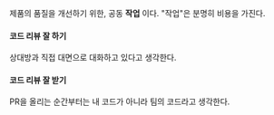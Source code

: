 
제품의 품질을 개선하기 위한, 공동 **작업** 이다.
"작업"은 분명히 비용을 가진다.

#### 코드 리뷰 잘 하기  
상대방과 직접 대면으로 대화하고 있다고 생각한다.  

#### 코드 리뷰 잘 받기  
PR을 올리는 순간부터는 내 코드가 아니라 팀의 코드라고 생각한다.  


